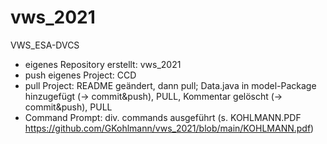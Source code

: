 # vws_2021

VWS_ESA-DVCS

- eigenes Repository erstellt: vws_2021
- push eigenes Project: CCD
- pull Project: README geändert, dann pull;
  Data.java in model-Package hinzugefügt (-> commit&push), PULL, Kommentar gelöscht (-> commit&push), PULL
- Command Prompt: div. commands ausgeführt (s. KOHLMANN.PDF https://github.com/GKohlmann/vws_2021/blob/main/KOHLMANN.pdf)
